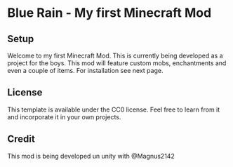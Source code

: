 # Blue Rain - My first Minecraft Mod

## Setup

Welcome to my first Minecraft Mod. This is currently being developed as a project for the boys.
This mod will feature custom mobs, enchantments and even a couple of items. For installation see next page.

## License

This template is available under the CC0 license. Feel free to learn from it and incorporate it in your own projects.

## Credit
This mod is being developed un unity with @Magnus2142
